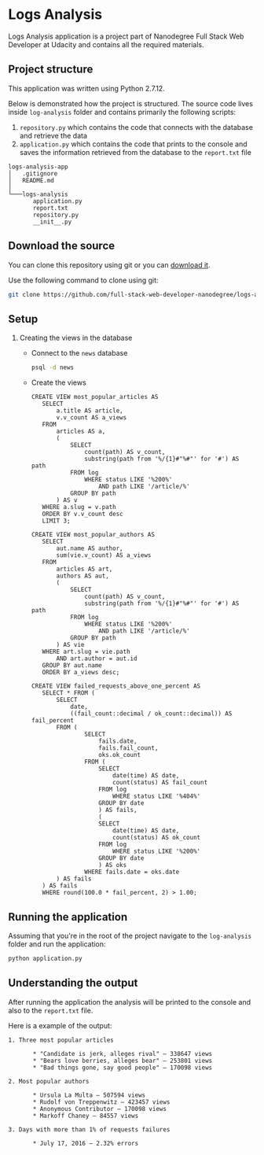 # Logs Analysis

Logs Analysis application is a project part of Nanodegree Full Stack Web Developer at Udacity and contains all the required materials.

 ## Project structure
 
 This application was written using Python 2.7.12.
 
 Below is demonstrated how the project is structured. The source code lives inside ```log-analysis``` folder and contains primarily the following scripts:
 1. ```repository.py``` which contains the code that connects with the database and retrieve the data
 2. ```application.py``` which contains the code that prints to the console and saves the information retrieved from the database to the ```report.txt``` file 
 
 ```
 logs-analysis-app
│   .gitignore
│   README.md
│
└───logs-analysis
        application.py
        report.txt
        repository.py
        __init__.py
 ```
 
 ## Download the source
 
 You can clone this repository using git or you can [download it](https://github.com/full-stack-web-developer-nanodegree/logs-analysis-app/archive/master.zip).
 
 Use the following command to clone using git:
 
 ```bash
git clone https://github.com/full-stack-web-developer-nanodegree/logs-analysis-app.git
```
 
 ## Setup
 
1. Creating the views in the database

    * Connect to the ```news``` database

        ```bash
        psql -d news
        ```

    * Create the views
 
         ```postgresql
         CREATE VIEW most_popular_articles AS
            SELECT
                a.title AS article,
                v.v_count AS a_views
            FROM
                articles AS a,
                (
                    SELECT
                        count(path) AS v_count,
                        substring(path from '%/{1}#"%#"' for '#') AS path
                    FROM log
                        WHERE status LIKE '%200%'
                            AND path LIKE '/article/%'
                    GROUP BY path
                ) AS v
            WHERE a.slug = v.path
            ORDER BY v.v_count desc
            LIMIT 3;
         ```
      
         ```postgresql
        CREATE VIEW most_popular_authors AS
            SELECT
                aut.name AS author,
                sum(vie.v_count) AS a_views
            FROM
                articles AS art,
                authors AS aut,
                (
                    SELECT
                        count(path) AS v_count,
                        substring(path from '%/{1}#"%#"' for '#') AS path
                    FROM log
                        WHERE status LIKE '%200%'
                            AND path LIKE '/article/%'
                    GROUP BY path
                ) AS vie
            WHERE art.slug = vie.path
                AND art.author = aut.id
            GROUP BY aut.name
            ORDER BY a_views desc;
         ```
         
         ```postgresql
        CREATE VIEW failed_requests_above_one_percent AS
            SELECT * FROM (
                SELECT
                    date,
                    ((fail_count::decimal / ok_count::decimal)) AS fail_percent
                FROM (
                        SELECT
                            fails.date,
                            fails.fail_count,
                            oks.ok_count
                        FROM (
                            SELECT
                                date(time) AS date,
                                count(status) AS fail_count
                            FROM log
                                WHERE status LIKE '%404%'
                            GROUP BY date
                            ) AS fails,
                            (
                            SELECT
                                date(time) AS date,
                                count(status) AS ok_count
                            FROM log
                                WHERE status LIKE '%200%'
                            GROUP BY date
                            ) AS oks
                        WHERE fails.date = oks.date
                ) AS fails
            ) AS fails
            WHERE round(100.0 * fail_percent, 2) > 1.00;
         ```
 
 ## Running the application
 
 Assuming that you're in the root of the project navigate to the ```log-analysis``` folder and run the application:
 
 ```python
python application.py
```
 
 ## Understanding the output
 
 After running the application the analysis will be printed to the console and also to the ```report.txt``` file.
 
 Here is a example of the output:
 
 ```text
1. Three most popular articles

        * "Candidate is jerk, alleges rival" — 338647 views
        * "Bears love berries, alleges bear" — 253801 views
        * "Bad things gone, say good people" — 170098 views

2. Most popular authors

        * Ursula La Multa — 507594 views
        * Rudolf von Treppenwitz — 423457 views
        * Anonymous Contributor — 170098 views
        * Markoff Chaney — 84557 views

3. Days with more than 1% of requests failures

        * July 17, 2016 — 2.32% errors

``` 
